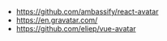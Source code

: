 - https://github.com/ambassify/react-avatar
- https://en.gravatar.com/
- https://github.com/eliep/vue-avatar
